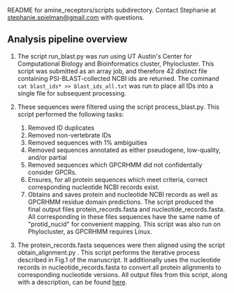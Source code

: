 README for amine_receptors/scripts subdirectory.
Contact Stephanie at stephanie.spielman@gmail.com with questions.

## Analysis pipeline overview

1. The script run_blast.py was run using UT Austin's Center for Computational Biology and Bioinformatics cluster, Phylocluster. This script was submitted as an array job, and therefore 42 distinct file containing PSI-BLAST-collected NCBI ids are returned. The command
        ```
        cat blast_ids* >> blast_ids_all.txt
        ```
was run to place all IDs into a single file for subsequent processing.

2. These sequences were filtered using the script process_blast.py. This script performed the following tasks:
    1. Removed ID duplicates
    2. Removed non-vertebrate IDs
    3. Removed sequences with 1% ambiguities 
    4. Removed sequences annotated as either pseudogene, low-quality, and/or partial
    5. Removed sequences which GPCRHMM did not confidentally consider GPCRs.
    6. Ensures, for all protein sequences which meet criteria, correct corresponding nucleotide NCBI records exist.
    7. Obtains and saves protein and nucleotide NCBI records as well as GPCRHMM residue domain predictions.
The script produced the final output files protein_records.fasta and nucleotide_records.fasta. All corresponding in these files sequences have the same name of "protid_nucid" for convenient mapping.
This script was also run on Phylocluster, as GPCRHMM requires Linux.

4. The protein_records.fasta sequences were then aligned using the script obtain_alignment.py . 
This script performs the iterative process described in Fig.1 of the manuscript. It additionally uses the nucleotide records in nucleotide_records.fasta to convert all protein alignments to corresponding nucleotide versions.
All output files from this script, along with a description, can be found [here](../analysis/alignments/).